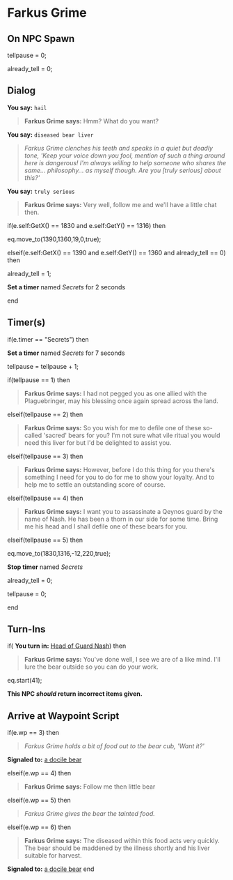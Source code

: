 # Farkus Grime
## On NPC Spawn

tellpause = 0;

already_tell = 0;
## Dialog

**You say:** `hail`



>**Farkus Grime says:** Hmm? What do you want?

**You say:** `diseased bear liver`



>*Farkus Grime clenches his teeth and speaks in a quiet but deadly tone, 'Keep your voice down you fool, mention of such a thing around here is dangerous! I'm always willing to help someone who shares the same... philosophy... as myself though. Are you [truly serious] about this?'*

**You say:** `truly serious`



>**Farkus Grime says:** Very well, follow me and we'll have a little chat then.


if(e.self:GetX() == 1830 and e.self:GetY() == 1316) then



eq.move_to(1390,1360,19,0,true);


elseif(e.self:GetX() == 1390 and e.self:GetY() == 1360 and already_tell == 0) then



already_tell = 1;



**Set a timer** named *Secrets* for 2 seconds

end

## Timer(s)

if(e.timer == "Secrets") then


**Set a timer** named *Secrets* for 7 seconds


tellpause = tellpause + 1;


if(tellpause == 1) then



>**Farkus Grime says:** I had not pegged you as one allied with the Plaguebringer, may his blessing once again spread across the land.


elseif(tellpause == 2) then



>**Farkus Grime says:** So you wish for me to defile one of these so-called 'sacred' bears for you? I'm not sure what vile ritual you would need this liver for but I'd be delighted to assist you.


elseif(tellpause == 3) then



>**Farkus Grime says:** However, before I do this thing for you there's something I need for you to do for me to show your loyalty. And to help me to settle an outstanding score of course.


elseif(tellpause == 4) then



>**Farkus Grime says:** I want you to assassinate a Qeynos guard by the name of Nash. He has been a thorn in our side for some time. Bring me his head and I shall defile one of these bears for you.


elseif(tellpause == 5) then



eq.move_to(1830,1316,-12,220,true);



**Stop timer** named *Secrets*



already_tell = 0;



tellpause = 0;

end

## Turn-Ins





if( **You turn in:** [Head of Guard Nash](/item/8276)) then 


>**Farkus Grime says:** You've done well, I see we are of a like mind. I'll lure the bear outside so you can do your work.


eq.start(41);

**This NPC *should* return incorrect items given.**

## Arrive at Waypoint Script

if(e.wp == 3) then


>*Farkus Grime holds a bit of food out to the bear cub, 'Want it?'*


**Signaled to:**  [a docile bear](/npc/181102)

elseif(e.wp == 4) then


>**Farkus Grime says:** Follow me then little bear

elseif(e.wp == 5) then


>*Farkus Grime gives the bear the tainted food.*

elseif(e.wp == 6) then


>**Farkus Grime says:** The diseased within this food acts very quickly.  The bear should be maddened by the illness shortly and his liver suitable for harvest.


**Signaled to:**  [a docile bear](/npc/181102)
end
